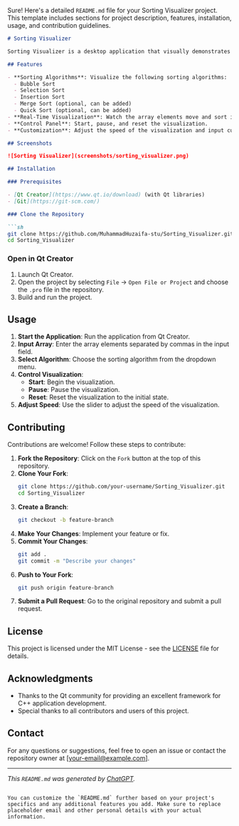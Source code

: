 Sure! Here's a detailed `README.md` file for your Sorting Visualizer project. This template includes sections for project description, features, installation, usage, and contribution guidelines.

```markdown
# Sorting Visualizer

Sorting Visualizer is a desktop application that visually demonstrates how different sorting algorithms work. This tool provides an educational experience by allowing users to see the step-by-step process of various sorting algorithms through animations.

## Features

- **Sorting Algorithms**: Visualize the following sorting algorithms:
  - Bubble Sort
  - Selection Sort
  - Insertion Sort
  - Merge Sort (optional, can be added)
  - Quick Sort (optional, can be added)
- **Real-Time Visualization**: Watch the array elements move and sort in real-time.
- **Control Panel**: Start, pause, and reset the visualization.
- **Customization**: Adjust the speed of the visualization and input custom arrays.

## Screenshots

![Sorting Visualizer](screenshots/sorting_visualizer.png)

## Installation

### Prerequisites

- [Qt Creator](https://www.qt.io/download) (with Qt libraries)
- [Git](https://git-scm.com/)

### Clone the Repository

```sh
git clone https://github.com/MuhammadHuzaifa-stu/Sorting_Visualizer.git
cd Sorting_Visualizer
```

### Open in Qt Creator

1. Launch Qt Creator.
2. Open the project by selecting `File` -> `Open File or Project` and choose the `.pro` file in the repository.
3. Build and run the project.

## Usage

1. **Start the Application**: Run the application from Qt Creator.
2. **Input Array**: Enter the array elements separated by commas in the input field.
3. **Select Algorithm**: Choose the sorting algorithm from the dropdown menu.
4. **Control Visualization**:
   - **Start**: Begin the visualization.
   - **Pause**: Pause the visualization.
   - **Reset**: Reset the visualization to the initial state.
5. **Adjust Speed**: Use the slider to adjust the speed of the visualization.

## Contributing

Contributions are welcome! Follow these steps to contribute:

1. **Fork the Repository**: Click on the `Fork` button at the top of this repository.
2. **Clone Your Fork**: 
   ```sh
   git clone https://github.com/your-username/Sorting_Visualizer.git
   cd Sorting_Visualizer
   ```
3. **Create a Branch**: 
   ```sh
   git checkout -b feature-branch
   ```
4. **Make Your Changes**: Implement your feature or fix.
5. **Commit Your Changes**: 
   ```sh
   git add .
   git commit -m "Describe your changes"
   ```
6. **Push to Your Fork**: 
   ```sh
   git push origin feature-branch
   ```
7. **Submit a Pull Request**: Go to the original repository and submit a pull request.

## License

This project is licensed under the MIT License - see the [LICENSE](LICENSE) file for details.

## Acknowledgments

- Thanks to the Qt community for providing an excellent framework for C++ application development.
- Special thanks to all contributors and users of this project.

## Contact

For any questions or suggestions, feel free to open an issue or contact the repository owner at [your-email@example.com].

---

*This `README.md` was generated by [ChatGPT](https://openai.com/chatgpt).*
```

You can customize the `README.md` further based on your project's specifics and any additional features you add. Make sure to replace placeholder email and other personal details with your actual information.
